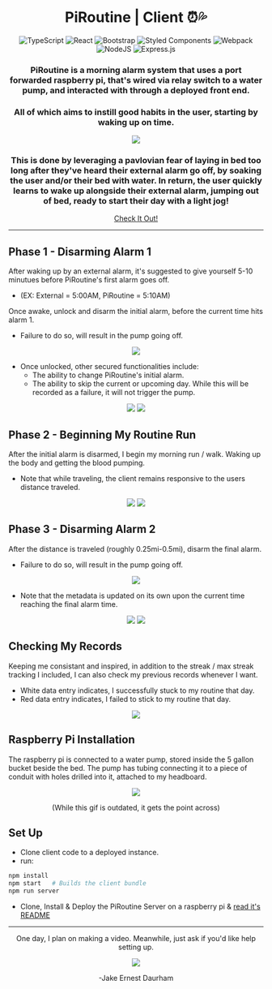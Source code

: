 
<div align="center">
  
# PiRoutine | Client ⏰💦

![TypeScript](https://img.shields.io/badge/typescript-%23007ACC.svg?style=for-the-badge&logo=typescript&logoColor=white)
![React](https://img.shields.io/badge/react-%2320232a.svg?style=for-the-badge&logo=react&logoColor=%2361DAFB)
![Bootstrap](https://img.shields.io/badge/bootstrap-%23563D7C.svg?style=for-the-badge&logo=bootstrap&logoColor=white)
![Styled Components](https://img.shields.io/badge/styled--components-DB7093?style=for-the-badge&logo=styled-components&logoColor=white)
![Webpack](https://img.shields.io/badge/webpack-%238DD6F9.svg?style=for-the-badge&logo=webpack&logoColor=black)
![NodeJS](https://img.shields.io/badge/node.js-6DA55F?style=for-the-badge&logo=node.js&logoColor=white)
![Express.js](https://img.shields.io/badge/express.js-%23404d59.svg?style=for-the-badge&logo=express&logoColor=%2361DAFB)
  
###  PiRoutine is a morning alarm system that uses a port forwarded raspberry pi, that's wired via relay switch to a water pump, and interacted with through a deployed front end. 
 ### All of which aims to instill good habits in the user, starting by waking up on time. 

![](https://media.giphy.com/media/u6WXNK5Z5AObZ9eOaa/giphy.gif)
 
###  This is done by leveraging a pavlovian fear of laying in bed too long after they've heard their external alarm go off, by soaking the user and/or their bed with water. In return, the user quickly learns to wake up alongside their external alarm, jumping out of bed, ready to start their day with a light jog!
[Check It Out!](https://piroutine.com)
</div>

---
## Phase 1 - Disarming Alarm 1
  After waking up by an external alarm, it's suggested to give yourself 5-10 minutues before PiRoutine's first alarm goes off. 
- (EX: External = 5:00AM, PiRoutine = 5:10AM)

Once awake, unlock and disarm the initial alarm, before the current time hits alarm 1. 
- Failure to do so, will result in the pump going off.
<div align="center">

![](https://media.giphy.com/media/4T9FrMFKvVCOVPt3AD/giphy.gif)
</div>

- Once unlocked, other secured functionalities include: 
  - The ability to change PiRoutine's initial alarm.
  - The ability to skip the current or upcoming day. While this will be recorded as a failure, it will not trigger the pump.
<div align="center">

![](https://media.giphy.com/media/nf0ISX16TTOGgOZEtK/giphy.gif)
![](https://media.giphy.com/media/rTDwskhKtKKgtJgjgK/giphy.gif)
</div>

## Phase 2 - Beginning My Routine Run
  After the initial alarm is disarmed, I begin my morning run / walk. Waking up the body and getting the blood pumping.
- Note that while traveling, the client remains responsive to the users distance traveled. 
<div align="center">

![](https://media.giphy.com/media/bu7f1pVmXjfIxsCIvN/giphy.gif)
![](https://media.giphy.com/media/JpCnppJj1nx25lgt79/giphy.gif)
</div>
  
## Phase 3 - Disarming Alarm 2
  After the distance is traveled (roughly 0.25mi-0.5mi), disarm the final alarm. 
- Failure to do so, will result in the pump going off. 
<div align="center">

![](https://media.giphy.com/media/4T9FrMFKvVCOVPt3AD/giphy.gif)
</div>
  
- Note that the metadata is updated on its own upon the current time reaching the final alarm time.
<div align="center">

![](https://media.giphy.com/media/3ZEJjQsOq5FoqUi98H/giphy.gif)
![](https://media.giphy.com/media/7BiZOPkTaZxtDM28F4/giphy.gif)
</div>

## Checking My Records
  Keeping me consistant and inspired, in addition to the streak / max streak tracking I included, I can also check my previous records whenever I want.
- White data entry indicates, I successfully stuck to my routine that day.
- Red data entry indicates, I failed to stick to my routine that day.
<div align="center">

![](https://media.giphy.com/media/Vx0uMBsm3K6pU9FqBT/giphy.gif)
</div>
    
## Raspberry Pi Installation
  The raspberry pi is connected to a water pump, stored inside the 5 gallon bucket beside the bed. The pump has tubing connecting it to a piece of conduit with holes drilled into it, attached to my headboard. 


<div align="center">

![](https://media.giphy.com/media/BOUoNFCUU2GLJcLk6I/giphy-downsized.gif)

(While this gif is outdated, it gets the point across)
</div>

## Set Up
- Clone client code to a deployed instance.
- run: 
``` sh
npm install
npm start   # Builds the client bundle
npm run server
```
- Clone, Install & Deploy the PiRoutine Server on a raspberry pi & [read it's README](https://github.com/daurham/PiRoutine-Pi-Server)

<div align="center">

---
  
One day, I plan on making a video. Meanwhile, just ask if you'd like help setting up. 

![](https://media.giphy.com/media/4T9FrMFKvVCOVPt3AD/giphy.gif)

-Jake Ernest Daurham
</div>
